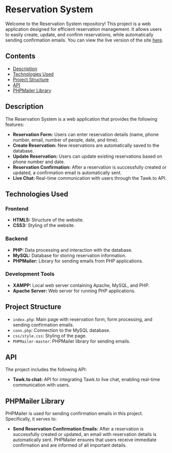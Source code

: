 # Reservation System

Welcome to the Reservation System repository! This project is a web application designed for efficient reservation management. It allows users to easily create, update, and confirm reservations, while automatically sending confirmation emails. You can view the live version of the site [here](http://rezervacni-system.wz.cz).

## Contents

- [Description](#description)
- [Technologies Used](#technologies-used)
- [Project Structure](#project-structure)
- [API](#api)
- [PHPMailer Library](#phpmailer-library)

## Description

The Reservation System is a web application that provides the following features:

- **Reservation Form:** Users can enter reservation details (name, phone number, email, number of people, date, and time).
- **Create Reservation:** New reservations are automatically saved to the database.
- **Update Reservation:** Users can update existing reservations based on phone number and date.
- **Reservation Confirmation:** After a reservation is successfully created or updated, a confirmation email is automatically sent.
- **Live Chat:** Real-time communication with users through the Tawk.to API.

## Technologies Used

### Frontend

- **HTML5:** Structure of the website.
- **CSS3:** Styling of the website.

### Backend

- **PHP:** Data processing and interaction with the database.
- **MySQL:** Database for storing reservation information.
- **PHPMailer:** Library for sending emails from PHP applications.

### Development Tools

- **XAMPP:** Local web server containing Apache, MySQL, and PHP.
- **Apache Server:** Web server for running PHP applications.

## Project Structure

- `index.php`: Main page with reservation form, form processing, and sending confirmation emails.
- `conn.php`: Connection to the MySQL database.
- `css/style.css`: Styling of the page.
- `PHPMailer-master`: PHPMailer library for sending emails.

## API

The project includes the following API:

- **Tawk.to chat:** API for integrating Tawk.to live chat, enabling real-time communication with users.

## PHPMailer Library

PHPMailer is used for sending confirmation emails in this project. Specifically, it serves to:

- **Send Reservation Confirmation Emails:** After a reservation is successfully created or updated, an email with reservation details is automatically sent. PHPMailer ensures that users receive immediate confirmation and are informed of all important details.
